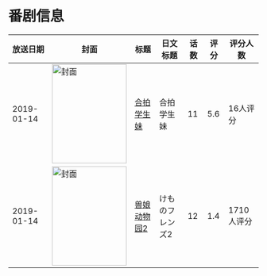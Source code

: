 # 番剧信息

|放送日期|封面|标题|日文标题|话数|评分|评分人数|
|---|---|---|---|---|---|---|
|2019-01-14|<img src="https://lain.bgm.tv/pic/cover/c/af/ad/274936_9K9nG.jpg" alt="封面" style="width:150px;height:200px;object-fit:cover;">|[合拍学生妹](https://bangumi.tv/subject/274936)|合拍学生妹|11|5.6|16人评分|
|2019-01-14|<img src="https://lain.bgm.tv/pic/cover/c/66/71/212186_VVyYd.jpg" alt="封面" style="width:150px;height:200px;object-fit:cover;">|[兽娘动物园2](https://bangumi.tv/subject/212186)|けものフレンズ2|12|1.4|1710人评分|
